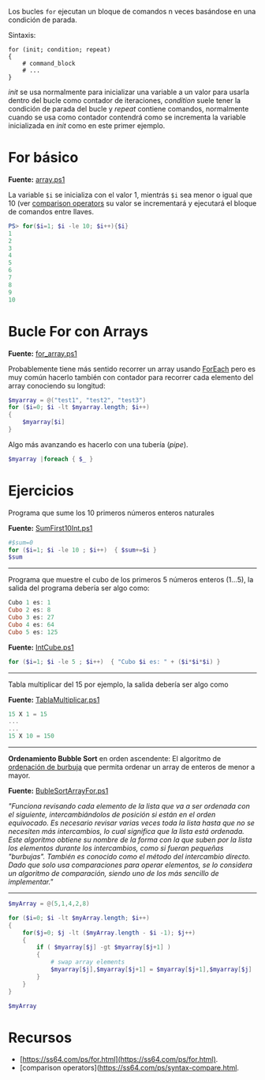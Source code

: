 Los bucles `for` ejecutan un bloque de comandos n veces basándose en una condición de parada.

Sintaxis:

```
for (init; condition; repeat) 
{
	# command_block
	# ...
}
```

_init_ se usa normalmente para inicializar una variable a un valor para usarla dentro del bucle como contador de iteraciones, _condition_ suele tener la condición de parada del bucle y _repeat_ contiene comandos, normalmente cuando se usa como contador contendrá como se incrementa la variable inicializada en _init_ como en este primer ejemplo. 

# For básico

**Fuente:** [array.ps1](/src/sintaxis/bucles/for/for_basico.ps1)

La variable `$i` se inicializa con el valor 1, mientrás `$i` sea menor o igual que 10 (ver [comparison operators](https://ss64.com/ps/syntax-compare.html) su valor se incrementará y ejecutará el bloque de comandos entre llaves. 
	
```powershell
PS> for($i=1; $i -le 10; $i++){$i} 
1
2
3
4
5
6
7
8
9
10
```

# Bucle For con Arrays

**Fuente:** [for_array.ps1](/src/sintaxis/bucles/for/for_array.ps1.ps1)

Probablemente tiene más sentido recorrer un array usando [ForEach](#sintaxis/foreach.md) pero es muy común hacerlo también con contador para recorrer cada elemento del array conociendo su longitud:

```powershell
$myarray = @("test1", "test2", "test3")
for ($i=0; $i -lt $myarray.length; $i++) 
{
	$myarray[$i]
}
```

Algo más avanzando es hacerlo con una tubería (_pipe_).

```powershell
$myarray |foreach { $_ }
```

# Ejercicios

Programa que sume los 10 primeros números enteros naturales

**Fuente:** [SumFirst10Int.ps1](/src/sintaxis/bucles/for/SumFirst10Int.ps1)

```powershell
#$sum=0
for ($i=1; $i -le 10 ; $i++)  { $sum+=$i }
$sum
```

- - -

Programa que muestre el cubo de los primeros 5 números enteros (1...5), la salida del programa debería ser algo como:

```powershell
Cubo 1 es: 1
Cubo 2 es: 8
Cubo 3 es: 27
Cubo 4 es: 64
Cubo 5 es: 125
```

**Fuente:** [IntCube.ps1](/src/sintaxis/bucles/for/IntCube.ps1)

```powershell
for ($i=1; $i -le 5 ; $i++)  { "Cubo $i es: " + ($i*$i*$i) }
```

- - -

Tabla multiplicar del 15 por ejemplo, la salida debería ser algo como

**Fuente:** [TablaMultiplicar.ps1](/src/sintaxis/bucles/for/TablaMultiplicar.ps1)


```powershell
15 X 1 = 15 
...
... 
15 X 10 = 150
```


- - -

**Ordenamiento Bubble Sort** en orden ascendente: El algoritmo de [ordenación de burbuja](https://es.wikipedia.org/wiki/Ordenamiento_de_burbuja) que permita ordenar un array de enteros de menor a mayor.

**Fuente:** [BubleSortArrayFor.ps1](/src/sintaxis/bucles/for/BubleSortArrayFor.ps1)

_"Funciona revisando cada elemento de la lista que va a ser ordenada con el siguiente, intercambiándolos de posición si están en el orden equivocado. Es necesario revisar varias veces toda la lista hasta que no se necesiten más intercambios, lo cual significa que la lista está ordenada. Este algoritmo obtiene su nombre de la forma con la que suben por la lista los elementos durante los intercambios, como si fueran pequeñas "burbujas". También es conocido como el método del intercambio directo. Dado que solo usa comparaciones para operar elementos, se lo considera un algoritmo de comparación, siendo uno de los más sencillo de implementar."_

- - -

```powershell
$myArray = @(5,1,4,2,8)

for ($i=0; $i -lt $myArray.length; $i++) 
{
	for($j=0; $j -lt ($myArray.length - $i -1); $j++)
	{		
		if ( $myarray[$j] -gt $myarray[$j+1] )
		{
			# swap array elements		
			$myarray[$j],$myarray[$j+1] = $myarray[$j+1],$myarray[$j]
		}		
	}
}

$myArray 
```


# Recursos

* [https://ss64.com/ps/for.html](https://ss64.com/ps/for.html).
* [comparison operators](https://ss64.com/ps/syntax-compare.html.